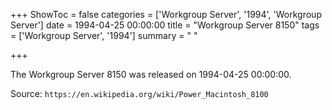 +++
ShowToc = false
categories = ['Workgroup Server', '1994', 'Workgroup Server']
date = 1994-04-25 00:00:00
title = "Workgroup Server 8150"
tags = ['Workgroup Server', '1994']
summary = " "

+++

The Workgroup Server 8150 was released on 1994-04-25 00:00:00.

Source: `https://en.wikipedia.org/wiki/Power_Macintosh_8100`
